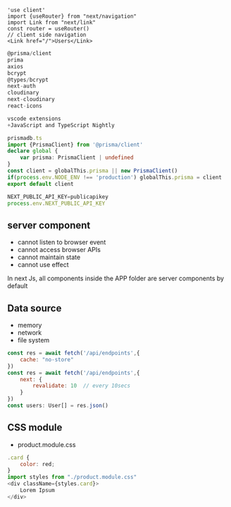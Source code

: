 ```tsx
'use client'
import {useRouter} from "next/navigation"
import Link from "next/link"
const router = useRouter()
// client side navigation
<Link href="/">Users</Link> 
```
```js
@prisma/client
prima
axios
bcrypt
@types/bcrypt
next-auth
cloudinary
next-cloudinary
react-icons

vscode extensions
+JavaScript and TypeScript Nightly
```

```ts
prismadb.ts
import {PrismaClient} from '@prisma/client'
declare global {
    var prisma: PrismaClient | undefined
}
const client = globalThis.prisma || new PrismaClient()
if(process.env.NODE_ENV !== 'production') globalThis.prisma = client
export default client
```

```js
NEXT_PUBLIC_API_KEY=publicapikey
process.env.NEXT_PUBLIC_API_KEY
```
## server component
- cannot listen to browser event
- cannot access browser APIs
- cannot maintain state
- cannot use effect

In next Js, all components inside the APP folder are server components by default

## Data source
- memory
- network
- file system

```js
const res = await fetch('/api/endpoints',{
    cache: "no-store"
})
const res = await fetch('/api/endpoints',{
    next: {
        revalidate: 10  // every 10secs
    }
})
const users: User[] = res.json()
```

## CSS module
- product.module.css 
```js
.card {
    color: red;
}
import styles from "./product.module.css"
<div className={styles.card}>
    Lorem Ipsum
</div>
```